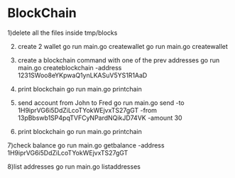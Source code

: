 # BlockChain


1)delete all the files inside tmp/blocks

2) create 2 wallet
go run main.go createwallet
go run main.go createwallet

3) create a blockchain command with one of the prev addresses 
go run main.go createblockchain -address 1231SWoo8eYKpwaQ1ynLKASuV5YS1R1AaD

4) print blockchain
go run main.go printchain


5) send account from John to Fred
go run main.go send -to 1H9iprVG6i5DdZiLcoTYokWEjvxTS27gGT -from 13pBbswb1SP4pqTVFCyNPardNQikJD74VK  -amount 30

6) print blockchain
go run main.go printchain

7)check balance
go run main.go getbalance -address 1H9iprVG6i5DdZiLcoTYokWEjvxTS27gGT

8)list addresses
go run main.go listaddresses
